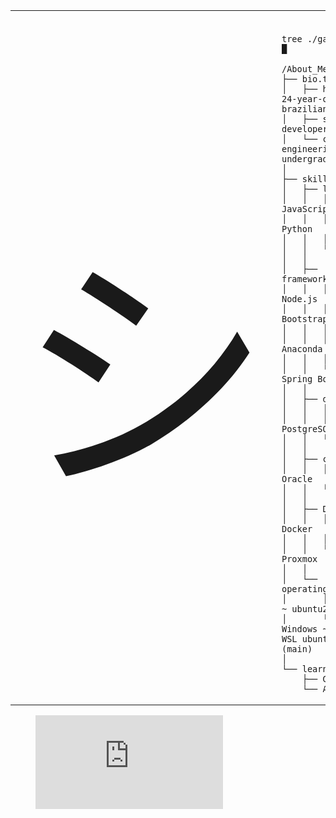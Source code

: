 <table>
  <tr>
<td style="width: 100%;">
    <!-- <img src="https://i.imgur.com/wTF8MkU.jpeg" alt="Yotsuba" align="center" style="width: 100%; border: none;"/> -->
    <span style="font-size: 410px;">シ</span>
</td>
    <td style="width: 50%; vertical-align: top;">
      <p style="font-family: 'Courier New', monospace; font-size: 35px; font-weight: bold; color: #333;">
        
	tree ./gabrieldev █
 </p>
      
    /About_Me
    ├── bio.txt
    │   ├── he/him 24-year-old - brazilian (pt/en)
    │   ├── software developer
    │   └── computer engineering undergraduate
    │
    ├── skills
    │   ├── languages
    │   │   ├── JavaScript
    │   │   ├── Python
    │   │   ├── Java
    │   │   └── C#
    │   │
    │   ├── frameworks
    │   │   ├── Node.js
    │   │   ├── Bootstrap
    │   │   ├── React
    │   │   ├── Anaconda
    │   │   ├── Vue 
    │   │   └── Spring Boot	
    │   │ 
    │   ├── databases
    │   │   ├── MySQL
	│   │   ├── PostgreSQL
    │   │   └── Redis
    │   │ 
    │   ├── cloud
    │   │   ├── Oracle
    │   │   └── AWS
    │   │ 
    │   ├── DevOps
    │   │   ├── Docker
    │   │   ├── CI/CD
    │   │   └── Proxmox
    │   │ 
    │   └── operating_systems
    │       ├── Linux ~ ubuntu24.04
    │       └── Windows ~ 11 w/ WSL ubuntu22.04 (main)
    │   
    └── learning
        ├── Go
        └── Angular
  </tr>
</table>
<figure><embed src="https://wakatime.com/share/@all0y/a5f0de40-aea8-4f81-90c5-8f305ee25c3f.svg"></embed></figure>

